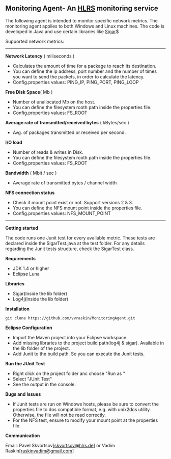 **Monitoring Agent- An [HLRS](https://www.hlrs.de/) monitoring service**
------------------------------------------------
The following agent is intended to monitor specific network metrics. The monitoring agent applies to both Windows and Linux machines. The code is developed in Java and use certain libraries like [Sigar](https://github.com/hyperic/sigar)$

Supported network metrics:


----------


 **Network Latency** ( miliseconds )

 - Calculates the amount of time for a package to reach its destination.
 - You can define the ip address, port number and the number of times you want to send the packets, in order to  calculate the latency.
 - Config.properties values: PING_IP, PING_PORT, PING_LOOP

**Free Disk Space**( Mb )

 - Number of unallocated Mb on the host.
 - You can define the filesystem rooth path inside the properties file.
 - Config.properties values: FS_ROOT

**Average rate of transmitted/received bytes** ( kBytes/sec )
 

 - Avg. of packages transmitted or received per second.

**I/O load**

 - Number of reads & writes in Disk.
 - You can define the filesystem rooth path inside the properties file.
 - Config.properties values: FS_ROOT
 
**Bandwidth** ( Mbit / sec )
 

 - Average rate of transmitted bytes / channel width

**NFS connection status** 
 - Check if mount point exist or not. Support versions 2 & 3. 
 - You can define the NFS mount point inside the properties file.
 - Config.properties values: NFS_MOUNT_POINT


----------


**Getting started**

The code runs one Junit test for every available metric. These tests are declared inside the SigarTest.java at the test folder.
For any details regarding the Junit tests structure, check the SigarTest class.

**Requirements**

 - JDK 1.4 or higher
 - Eclipse Luna

**Libraries**

 - Sigar(Inside the lib folder)
 - Log4j(Inside the lib folder)


**Installation**

    git clone https://github.com/vvraskin/MonitoringAgent.git

**Eclipse Configuration**

 - Import the Maven project into your Eclipse workspace.
 - Add missing libraries to the project build path(log4j & sigar). Available in the lib folder of the project.
 - Add Junit to the build path. So you can execute the Junit tests.

**Run the JUnit Test**
 - Right click on the project folder anc choose "Run as "
 - Select "JUnit Test"
 - See the output in the console.

**Bugs and Issues**

 - If Junit tests are run on Windows  hosts, please be sure to convert the properties file to dos compatible format, e.g. with unix2dos utility. Otherwise,  the file will not be read correctly.
 - For the NFS test, ensure to modify your mount point at the properties file.

**Communication**

Email: Pavel Skvortsov[skvortsov@hlrs.de] or Vadim Raskin[raskinvadim@gmail.com] 



